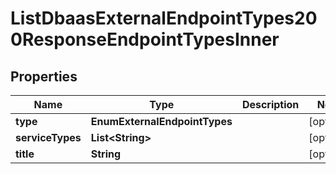 

# ListDbaasExternalEndpointTypes200ResponseEndpointTypesInner


## Properties

| Name | Type | Description | Notes |
|------------ | ------------- | ------------- | -------------|
|**type** | **EnumExternalEndpointTypes** |  |  [optional] |
|**serviceTypes** | **List&lt;String&gt;** |  |  [optional] |
|**title** | **String** |  |  [optional] |



